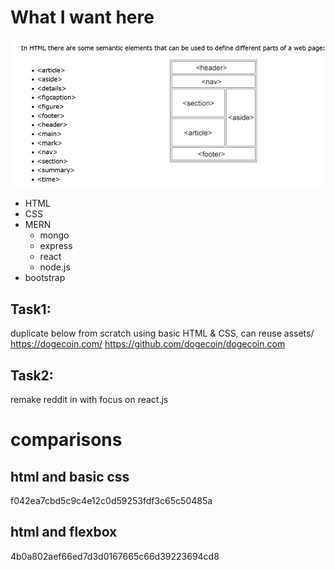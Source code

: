 # What I want here
![HTML element example](./IMG/HTMLsemanticElements.png)
- HTML  
- CSS  
- MERN  
    - mongo
    - express
    - react
    - node.js
- bootstrap


## Task1:
duplicate below from scratch using basic HTML & CSS, can reuse assets/
https://dogecoin.com/
https://github.com/dogecoin/dogecoin.com

## Task2:
remake reddit in with focus on react.js



# comparisons 

## html and basic css
f042ea7cbd5c9c4e12c0d59253fdf3c65c50485a

## html and flexbox 
4b0a802aef66ed7d3d0167665c66d39223694cd8